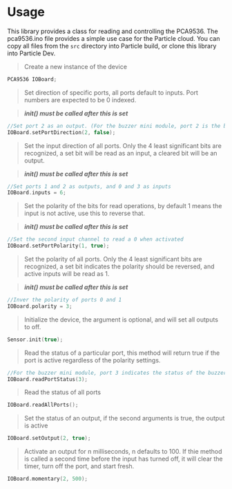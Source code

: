 # Usage

This library provides a class for reading and controlling the PCA9536. The pca9536.ino file provides a simple use case for the Particle cloud. You can copy all files from the `src` directory into Particle build, or clone this library into Particle Dev.

>Create a new instance of the device
```cpp
PCA9536 IOBoard;
```

>Set direction of specific ports, all ports default to inputs. Port numbers are expected to be 0 indexed.

>***init() must be called after this is set***
```cpp
//Set port 2 as an output. (For the buzzer mini module, port 2 is the buzzer);
IOBoard.setPortDirection(2, false);
```

>Set the input direction of all ports. Only the 4 least significant bits are recognized, a set bit will be read as an input, a cleared bit will be an output.

>***init() must be called after this is set***
```cpp
//Set ports 1 and 2 as outputs, and 0 and 3 as inputs
IOBoard.inputs = 6;
```

>Set the polarity of the bits for read operations, by default 1 means the input is not active, use this to reverse that.

>***init() must be called after this is set***
```cpp
//Set the second input channel to read a 0 when activated
IOBoard.setPortPolarity(1, true);
```

>Set the polarity of all ports. Only the 4 least significant bits are recognized, a set bit indicates the polarity should be reversed, and active inputs will be read as 1.

>***init() must be called after this is set***
```cpp
//Inver the polarity of ports 0 and 1
IOBoard.polarity = 3;
```

>Initialize the device, the argument is optional, and will set all outputs to off.
```cpp
Sensor.init(true);
```

>Read the status of a particular port, this method will return true if the port is active regardless of the polarity settings.
```cpp
//For the buzzer mini module, port 3 indicates the status of the buzzer
IOBoard.readPortStatus(3);
```

>Read the status of all ports
```cpp
IOBoard.readAllPorts();
```

>Set the status of an output, if the second arguments is true, the output is active
```cpp
IOBoard.setOutput(2, true);
```
>Activate an output for n milliseconds, n defaults to 100. If thie method is called a second time before the input has turned off, it will clear the timer, turn off the port, and start fresh.
```cpp
IOBoard.momentary(2, 500);
